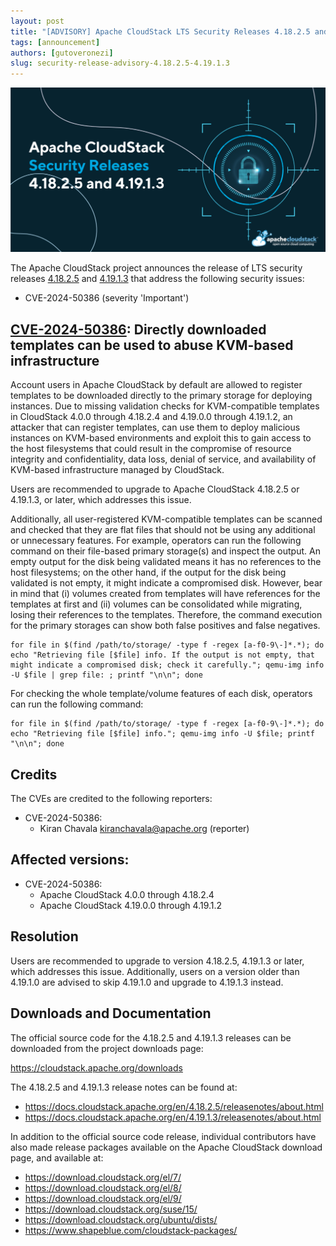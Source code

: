 ```yaml
---
layout: post
title: "[ADVISORY] Apache CloudStack LTS Security Releases 4.18.2.5 and 4.19.1.3"
tags: [announcement]
authors: [gutoveronezi]
slug: security-release-advisory-4.18.2.5-4.19.1.3
---
```


[![](banner.png "Apache CloudStack LTS Security Releases 4.18.2.5 and 4.19.1.3")](/blog/security-release-advisory-4.18.2.5-4.19.1.3)

The Apache CloudStack project announces the release of LTS security releases [4.18.2.5](https://github.com/apache/cloudstack/releases/tag/4.18.2.5) and [4.19.1.3](https://github.com/apache/cloudstack/releases/tag/4.19.1.3) that address the following security issues:

- CVE-2024-50386 (severity 'Important')

<!-- truncate -->

## [CVE-2024-50386](https://www.cve.org/CVERecord?id=CVE-2024-50386): Directly downloaded templates can be used to abuse KVM-based infrastructure

Account users in Apache CloudStack by default are allowed to register templates to be downloaded directly to the primary storage for deploying instances. Due to missing validation checks for KVM-compatible templates in CloudStack 4.0.0 through 4.18.2.4 and 4.19.0.0 through 4.19.1.2, an attacker that can register templates, can use them to deploy malicious instances on KVM-based environments and exploit this to gain access to the host filesystems that could result in the compromise of resource integrity and confidentiality, data loss, denial of service, and availability of KVM-based infrastructure managed by CloudStack.

Users are recommended to upgrade to Apache CloudStack 4.18.2.5 or 4.19.1.3, or later, which addresses this issue. 

Additionally, all user-registered KVM-compatible templates can be scanned and checked that they are flat files that should not be using any additional or unnecessary features. For example, operators can run the following command on their file-based primary storage(s) and inspect the output. An empty output for the disk being validated means it has no references to the host filesystems; on the other hand, if the output for the disk being validated is not empty, it might indicate a compromised disk. However, bear in mind that (i) volumes created from templates will have references for the templates at first and (ii) volumes can be consolidated while migrating, losing their references to the templates. Therefore, the command execution for the primary storages can show both false positives and false negatives.

```
for file in $(find /path/to/storage/ -type f -regex [a-f0-9\-]*.*); do echo "Retrieving file [$file] info. If the output is not empty, that might indicate a compromised disk; check it carefully."; qemu-img info -U $file | grep file: ; printf "\n\n"; done
```

For checking the whole template/volume features of each disk, operators can run the following command:

```
for file in $(find /path/to/storage/ -type f -regex [a-f0-9\-]*.*); do echo "Retrieving file [$file] info."; qemu-img info -U $file; printf "\n\n"; done
```

## Credits

The CVEs are credited to the following reporters:

- CVE-2024-50386:
  - Kiran Chavala <kiranchavala@apache.org> (reporter)

## Affected versions:

- CVE-2024-50386:
  - Apache CloudStack 4.0.0 through 4.18.2.4
  - Apache CloudStack 4.19.0.0 through 4.19.1.2

## Resolution

Users are recommended to upgrade to version 4.18.2.5, 4.19.1.3 or later, which addresses this issue. Additionally, users on a version older than 4.19.1.0 are advised to skip 4.19.1.0 and upgrade to 4.19.1.3 instead.

## Downloads and Documentation

The official source code for the 4.18.2.5 and 4.19.1.3 releases can be downloaded from the project downloads page:

https://cloudstack.apache.org/downloads

The 4.18.2.5 and 4.19.1.3 release notes can be found at:
- https://docs.cloudstack.apache.org/en/4.18.2.5/releasenotes/about.html
- https://docs.cloudstack.apache.org/en/4.19.1.3/releasenotes/about.html

In addition to the official source code release, individual contributors have also made release packages available on the Apache CloudStack download page, and available at:

- https://download.cloudstack.org/el/7/
- https://download.cloudstack.org/el/8/
- https://download.cloudstack.org/el/9/
- https://download.cloudstack.org/suse/15/
- https://download.cloudstack.org/ubuntu/dists/
- https://www.shapeblue.com/cloudstack-packages/
